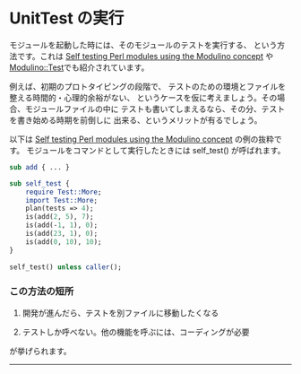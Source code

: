 # UnitTest の実行

モジュールを起動した時には、そのモジュールのテストを実行する、
という方法です。これは [Self testing Perl modules using the Modulino concept](https://perlmaven.com/self-testing-with-modulino) や[Modulino::Test](https://metacpan.org/pod/Modulino::Test)でも紹介されています。

例えば、初期のプロトタイピングの段階で、
テストのための環境とファイルを整える時間的・心理的余裕がない、
というケースを仮に考えましょう。その場合、モジュールファイルの中に
テストも書いてしまえるなら、その分、テストを書き始める時期を前倒しに
出来る、というメリットが有るでしょう。

以下は [Self testing Perl modules using the Modulino concept](https://perlmaven.com/self-testing-with-modulino) の例の抜粋です。
モジュールをコマンドとして実行したときには self_test() が呼ばれます。

```perl
sub add { ... }

sub self_test {
	require Test::More;
	import Test::More;
	plan(tests => 4);
	is(add(2, 5), 7);
	is(add(-1, 1), 0);
	is(add(23, 1), 0);
	is(add(0, 10), 10);
}
 
self_test() unless caller();
```

### この方法の短所

1. 開発が進んだら、テストを別ファイルに移動したくなる

2. テストしか呼べない。他の機能を呼ぶには、コーディングが必要

が挙げられます。

- - - -
